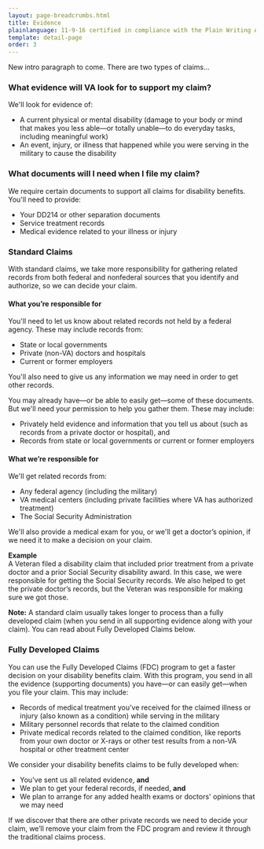 ```yaml
---
layout: page-breadcrumbs.html
title: Evidence 
plainlanguage: 11-9-16 certified in compliance with the Plain Writing Act
template: detail-page
order: 3
---
```


<div class="va-introtext">

New intro paragraph to come. There are two types of claims...

</div>

<div class="feature" markdown="1">

### What evidence will VA look for to support my claim?

We'll look for evidence of:

- A current physical or mental disability (damage to your body or mind that makes you less able—or totally unable—to do everyday tasks, including meaningful work)
- An event, injury, or illness that happened while you were serving in the military to cause the disability

### What documents will I need when I file my claim?

We require certain documents to support all claims for disability benefits. You'll need to provide:

-	Your DD214 or other separation documents
-	Service treatment records
-	Medical evidence related to your illness or injury
</div>


### Standard Claims

With standard claims, we take more responsibility for gathering related records from both federal and nonfederal sources that you identify and authorize, so we can decide your claim.

#### What you’re responsible for

You'll need to let us know about related records not held by a federal agency. These may include records from:

  -	State or local governments
  -	Private (non-VA) doctors and hospitals
  -	Current or former employers

You'll also need to give us any information we may need in order to get other records.

You may already have—or be able to easily get—some of these documents. But we'll need your permission to help you gather them. These may include:

- Privately held evidence and information that you tell us about (such as records from a private doctor or hospital), and
- Records from state or local governments or current or former employers

#### What we’re responsible for

We'll get related records from:

  -	Any federal agency (including the military)
  -	VA medical centers (including private facilities where VA has authorized treatment)
  -	The Social Security Administration

We'll also provide a medical exam for you, or we'll get a doctor’s opinion, if we need it to make a decision on your claim.

**Example**<br>
A Veteran filed a disability claim that included prior treatment from a private doctor and a prior Social Security disability award. In this case, we were responsible for getting the Social Security records. We also helped to get the private doctor’s records, but the Veteran was responsible for making sure we got those.

**Note:** A standard claim usually takes longer to process than a fully developed claim (when you send in all supporting evidence along with your claim). You can read about Fully Developed Claims below.


### Fully Developed Claims

You can use the Fully Developed Claims (FDC) program to get a faster decision on your disability benefits claim. With this program, you send in all the evidence (supporting documents) you have—or can easily get—when you file your claim. This may include:

- Records of medical treatment you've received for the claimed illness or injury (also known as a condition) while serving in the military
-	Military personnel records that relate to the claimed condition
-	Private medical records related to the claimed condition, like reports from your own doctor or X-rays or other test results from a non-VA hospital or other treatment center

We consider your disability benefits claims to be fully developed when:
- You've sent us all related evidence, **and**
- We plan to get your federal records, if needed, **and**
- We plan to arrange for any added health exams or doctors' opinions that we may need 

If we discover that there are other private records we need to decide your claim, we’ll remove your claim from the FDC program and review it through the traditional claims process.


